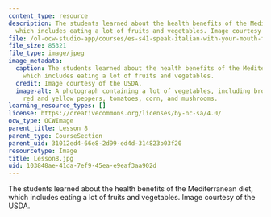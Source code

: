 ```yaml
---
content_type: resource
description: The students learned about the health benefits of the Mediterranean diet,
  which includes eating a lot of fruits and vegetables. Image courtesy of the USDA.
file: /ol-ocw-studio-app/courses/es-s41-speak-italian-with-your-mouth-full-spring-2012/103848ae41da7ef945eae9eaf3aa902d_Lesson8.jpg
file_size: 85321
file_type: image/jpeg
image_metadata:
  caption: The students learned about the health benefits of the Mediterranean diet,
    which includes eating a lot of fruits and vegetables.
  credit: Image courtesy of the USDA.
  image-alt: A photograph containing a lot of vegetables, including broccoli, cauliflower,
    red and yellow peppers, tomatoes, corn, and mushrooms.
learning_resource_types: []
license: https://creativecommons.org/licenses/by-nc-sa/4.0/
ocw_type: OCWImage
parent_title: Lesson 8
parent_type: CourseSection
parent_uid: 31012ed4-66e8-2d99-ed4d-314823b03f20
resourcetype: Image
title: Lesson8.jpg
uid: 103848ae-41da-7ef9-45ea-e9eaf3aa902d
---
```

The students learned about the health benefits of the Mediterranean diet, which includes eating a lot of fruits and vegetables. Image courtesy of the USDA.